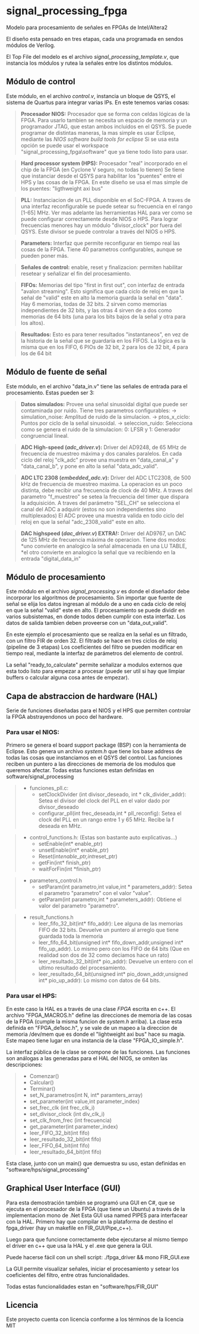 # signal_processing_fpga
Modelo para procesamiento de señales en FPGAs de Intel/Altera2

El diseño esta pensado en tres etapas, cada una programada en sendos módulos de Verilog. 

El Top File del modelo es el archivo *signal_processing_template.v*, que instancia los módulos y rutea la señales entre los distintos módulos.

## Módulo de control

Este módulo, en el archivo *control.v*, instancia un bloque de QSYS, el sistema de Quartus para integrar varias IPs. En este tenemos varias cosas:
	
>**Procesador NIOS:** Procesador que se forma con celdas lógicas de la FPGA. Para usarlo tambien se necesita un espacio de memoria y un programador JTAG, que estan ambos incluidos en el QSYS.
	Se puede programar de distintas maneras, la mas simple es usar Eclipse, mediante las *NIOS software build tools for eclipse*
	Si se usa esta opción se puede usar el workspace "signal_processing_fpga\software" que ya tiene todo listo para usar.
	
>**Hard processor system (HPS):** Procesador "real" incorporado en el chip de la FPGA (en Cyclone V seguro, no todas lo tienen)
	Se tiene que instanciar desde el QSYS para habilitar los "puentes" entre el HPS y las cosas de la FPGA.
	En este diseño se usa el mas simple de los puentes: "ligthweight axi bus"
	
>**PLL:** Instanciacion de un PLL disponible en el SoC-FPGA. A traves de una interfaz reconfigurable se puede setear su frecuencia en el rango [1-65] MHz.
	Ver mas adelante las herramientas HAL para ver como se puede configurar correctamente desde NIOS o HPS.
	Para lograr frecuencias menores hay un módulo "divisor_clock" por fuera del QSYS. Este divisor se puede controlar a través del NIOS o HPS.
	
>**Parameters:** Interfaz que permite reconfigurar en tiempo real las cosas de la FPGA. Tiene 40 parametros configurables, aunque se pueden poner más.
	
>**Señales de control:** enable, reset y finalizacion: permiten habilitar resetear y señalizar el fin del procesamiento.
	
>**FIFOs:** Memorias del tipo "first in first out", con interfaz de entrada "avalon streaming". 
	Esto significa que cada ciclo de reloj en que la señal de "valid" este en alto la memoria guarda la señal en "data".
	Hay 6 memorias, todas de 32 bits. 2 sirven como memorias independientes de 32 bits, y las otras 4 sirven de a dos como memorias de 64 bits (una para los bits bajos de la señal y otra para los altos).
			   
>**Resultados:** Esto es para tener resultados "instantaneos", en vez de la historia de la señal que se guardaría en los FIFOS.
	La lógica es la misma que en los FIFO, 6 PIOs de 32 bit, 2 para los de 32 bit, 4 para los de 64 bit

## Módulo de fuente de señal

Este módulo, en el archivo "data_in.v" tiene las señales de entrada para el procesamiento. Estas pueden ser 3:

>**Datos simulados:** Provee una señal sinusoidal digital que puede ser contaminada por ruido. Tiene tres parametros configurables:
	-> simulation_noise: Amplitud de ruido de la simulacion.
	-> ptos_x_ciclo: Puntos por ciclo de la señal sinusoidal.
	-> seleccion_ruido: Selecciona como se genera el ruido de la simulacion: 0: LFSR y 1: Generador congruencial lineal.
	
>**ADC High-speed (*adc_driver.v*):** Driver del AD9248, de 65 MHz de frecuencia de muestreo máxima y dos canales paralelos.
	En cada ciclo del reloj "clk_adc" provee una muestra en "data_canal_a" y "data_canal_b", y pone en alto la señal "data_adc_valid".
	
>**ADC LTC 2308 (*embedded_adc.v*):** Driver del ADC LTC2308, de 500 kHz de frecuencia de muestreo maxima. La operacion es un poco distinta, debe recibir una frecuencia de clock de 40 MHz.
	A traves del parametro "f_muestreo" se setea la frecuencia del timer que dispara la adquisición.
	A traves del parámetro "SEL_CH" se selecciona el canal del ADC a adquirir (estos no son independientes sino multiplexados)
	El ADC provee una muestra valida en todo ciclo del reloj en que la señal "adc_2308_valid" este en alto.
									   
>**DAC highspeed (*dac_driver.v*) EXTRA!:** Driver del AD9767, un DAC de 125 MHz de frecuencia máxima de operacion.
	Tiene dos modos: 
	*uno convierte en analogico la señal almacenada en una LU TABLE,
	*el otro convierte en analogico la señal que va recibiendo en la entrada "digital_data_in"
											

## Módulo de procesamiento

Este módulo en el archivo *signal_processing.v* es donde el diseñador debe incorporar los algoritmos de procesamiento.
Sin importar que fuente de señal se elija los datos ingresan al módulo de a uno en cada ciclo de reloj en que la señal "valid" este en alto.
El procesamiento se puede dividir en varios subsistemas, en donde todos deben cumplir con esta interfaz.
Los datos de salida tambien deben proveerse con un "data_out_valid".

En este ejemplo el procesamiento que se realiza en la señal es un filtrado, con un filtro FIR de orden 32. El filtrado se hace en tres ciclos de reloj (pipeline de 3 etapas)
Los coeficientes del filtro se pueden modificar en tiempo real, mediante la interfaz de parámetros del elemento de control.

La señal "ready_to_calculate" permite señalizar a modulos externos que esta todo listo para empezar a procesar (puede ser util si hay que limpiar buffers o calcular alguna cosa antes de empezar).

## Capa de abstraccion de hardware (HAL)

Serie de funciones diseñadas para el NIOS y el HPS que permiten controlar la FPGA abstrayendonos un poco del hardware.

### **Para usar el NIOS:**
Primero se genera el board support package (BSP) con la herramienta de Eclipse. Esto genera un archivo *system.h* que tiene los base address de todas las cosas que instanciamos en el QSYS del control.
Las funciones reciben un puntero a las direcciones de memoria de los modulos que queremos afectar.
Todas estas funciones estan definidas en software/signal_processing


>- funciones_pll.c: 
>   - setClockDivider (int divisor_deseado, int * clk_divider_addr):  Setea el divisor del clock del PLL en el valor dado por divisor_deseado
>   - configurar_pll(int frec_deseada,int * pll_reconfig): Setea el clock del PLL en un rango entre 1 y 65 MHz. Recibe la f deseada en MHz.
	
>- control_functions.h: (Estas son bastante auto explicativas...)
>   - setEnable(int* enable_ptr)
>   - unsetEnable(int* enable_ptr)
>   - Reset(int*enable_ptr,int*reset_ptr)
>   - getFin(int* finish_ptr)
>   - waitForFin(int *finish_ptr)
	
>- parameters_control.h
>   - setParam(int parametro,int value,int * parameters_addr): Setea el parametro "parametro" con el valor "value".
>   - getParam(int parametro,int * parameters_addr): Obtiene el valor del parametro "parametro".
		
>- result_functions.h
>   - leer_fifo_32_bit(int* fifo_addr): Lee alguna de las memorias FIFO de 32 bits. Devuelve un puntero al arreglo que tiene guardada toda la memoria
>   - leer_fifo_64_bit(unsigned int* fifo_down_addr,unsigned int* fifo_up_addr). Lo mismo pero con los FIFO de 64 bits (Que en realidad son dos de 32 como deciamos hace un rato)
>   - leer_resultado_32_bit(int* pio_addr): Devuelve un entero con el ultimo resultado del procesamiento.
>   - leer_resultado_64_bit(unsigned int* pio_down_addr,unsigned int* pio_up_addr): Lo mismo con datos de 64 bits.
		
### **Para usar el HPS:**
En este caso la HAL es a través de una clase *FPGA* escrita en c++. 
El archivo "FPGA_MACROS.h" define las direcciones de memoria de las cosas de la FPGA (cumple la misma funcion de *system.h* arriba).
La clase esta definida en "FPGA_de1soc.h", y se vale de un mapeo a la direccion de memoria /dev/mem que es donde el "lightweight axi bus" hace su magia. Este mapeo tiene lugar en una instancia de la clase "FPGA_IO_simple.h". 

La interfaz pública de la clase se compone de las funciones. Las funciones son análogas a las generadas para el HAL del NIOS, se omiten las descripciones:

>- Comenzar()
>- Calcular()
>- Terminar()
>- set_N_parametros(int N, int* paramters_array)
>- set_parameter(int value,int parameter_index)
>- set_frec_clk (int frec_clk_i) 
>- set_divisor_clock (int div_clk_i)
>- set_clk_from_frec (int frecuencia)
>- get_parameter(int parameter_index)
>- leer_FIFO_32_bit(int fifo)
>- leer_resultado_32_bit(int fifo)
>- leer_FIFO_64_bit(int fifo)
>- leer_resultado_64_bit(int fifo)

Esta clase, junto con un main() que demuestra su uso, estan definidas en "software/hps/signal_processing"

## Graphical User Interface (GUI)

Para esta demostración también se programó una GUI en C#, que se ejecuta en el procesador de la FPGA (que tiene un Ubuntu) a través de la implementacion mono de .Net
Esta GUI usa named PIPES para interfacear con la HAL. Primero hay que compilar en la plataforma de destino el fpga_driver (hay un makefile en FIR_GUI/Pipe_c++).

Luego para que funcione correctamente debe ejecutarse al mismo tiempo el driver en c++ que usa la HAL y el .exe que genera la GUI.

Puede hacerse fácil con un shell script:	./fpga_driver && mono FIR_GUI.exe

La GUI permite visualizar señales, iniciar el procesamiento y setear los coeficientes del filtro, entre otras funcionalidades.

Todas estas funcionalidades estan en "software/hps/FIR_GUI"

## Licencia
Este proyecto cuenta con licencia conforme a los términos de la licencia MIT
